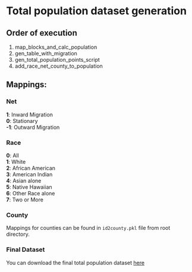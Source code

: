 # Total population dataset generation

## Order of execution

1. map_blocks_and_calc_population
2. gen_table_with_migration
3. gen_total_population_points_script
4. add_race_net_county_to_population

## Mappings:

### Net

<b>1</b>: Inward Migration</br>
<b>0</b>: Stationary</br>
<b>-1</b>: Outward Migration</br>

### Race

<b>0</b>: All</br>
<b>1</b>: White</br>
<b>2</b>: African American</br>
<b>3</b>: American Indian</br>
<b>4</b>: Asian alone</br>
<b>5</b>: Native Hawaiian</br>
<b>6</b>: Other Race alone</br>
<b>7</b>: Two or More</br>

### County

Mappings for counties can be found in `id2county.pkl` file from root directory.

### Final Dataset

You can download the final total population dataset [here](https://rapidsai-data.s3.us-east-2.amazonaws.com/viz-data/total_population_dataset.parquet)
